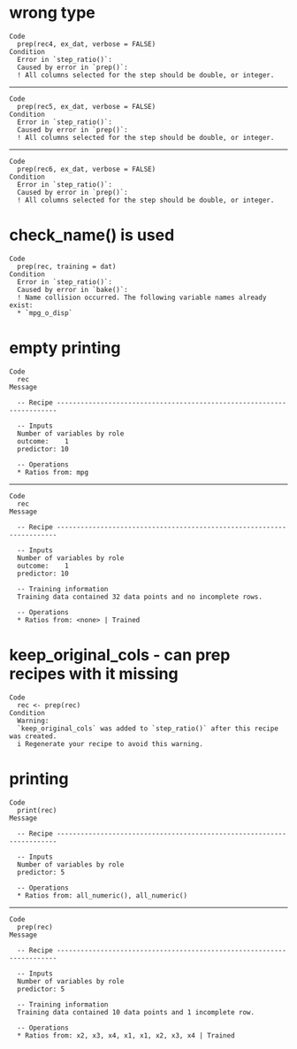 # wrong type

    Code
      prep(rec4, ex_dat, verbose = FALSE)
    Condition
      Error in `step_ratio()`:
      Caused by error in `prep()`:
      ! All columns selected for the step should be double, or integer.

---

    Code
      prep(rec5, ex_dat, verbose = FALSE)
    Condition
      Error in `step_ratio()`:
      Caused by error in `prep()`:
      ! All columns selected for the step should be double, or integer.

---

    Code
      prep(rec6, ex_dat, verbose = FALSE)
    Condition
      Error in `step_ratio()`:
      Caused by error in `prep()`:
      ! All columns selected for the step should be double, or integer.

# check_name() is used

    Code
      prep(rec, training = dat)
    Condition
      Error in `step_ratio()`:
      Caused by error in `bake()`:
      ! Name collision occurred. The following variable names already exist:
      * `mpg_o_disp`

# empty printing

    Code
      rec
    Message
      
      -- Recipe ----------------------------------------------------------------------
      
      -- Inputs 
      Number of variables by role
      outcome:    1
      predictor: 10
      
      -- Operations 
      * Ratios from: mpg

---

    Code
      rec
    Message
      
      -- Recipe ----------------------------------------------------------------------
      
      -- Inputs 
      Number of variables by role
      outcome:    1
      predictor: 10
      
      -- Training information 
      Training data contained 32 data points and no incomplete rows.
      
      -- Operations 
      * Ratios from: <none> | Trained

# keep_original_cols - can prep recipes with it missing

    Code
      rec <- prep(rec)
    Condition
      Warning:
      `keep_original_cols` was added to `step_ratio()` after this recipe was created.
      i Regenerate your recipe to avoid this warning.

# printing

    Code
      print(rec)
    Message
      
      -- Recipe ----------------------------------------------------------------------
      
      -- Inputs 
      Number of variables by role
      predictor: 5
      
      -- Operations 
      * Ratios from: all_numeric(), all_numeric()

---

    Code
      prep(rec)
    Message
      
      -- Recipe ----------------------------------------------------------------------
      
      -- Inputs 
      Number of variables by role
      predictor: 5
      
      -- Training information 
      Training data contained 10 data points and 1 incomplete row.
      
      -- Operations 
      * Ratios from: x2, x3, x4, x1, x1, x2, x3, x4 | Trained

